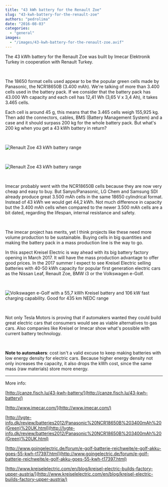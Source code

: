 ```yaml
---
title: "43 kWh battery for the Renault Zoe"
slug: "43-kwh-battery-for-the-renault-zoe"
authors: "pedrolima"
date: "2016-08-03"
categories: 
  - "general"
images: 
  - "/images/43-kwh-battery-for-the-renault-zoe.avif"
---
```


The 43 kWh battery for the Renault Zoe was built by Imecar Elektronik Turkey in cooperation with Renault Turkey.

 

The 18650 format cells used appear to be the popular green cells made by Panasonic, the NCR18650B (3.400 mAh). We're talking of more than 3.400 cells used in the battery pack. If we consider that the battery pack has 43.000 Wh capacity and each cell has 12,41 Wh (3,65 V x 3,4 Ah), it takes 3.465 cells.

Each cell is around 45 g, this means that the 3.465 cells weigh 155,925 kg. Then add the connectors, cables, BMS (Battery Management System) and a case and it should surpass 200 kg for the whole battery pack. But what's 200 kg when you get a 43 kWh battery in return?

 

![Renault Zoe 43 kWh battery range](images/renault-zoe-43-kwh-battery-range.avif)

 

![Renault Zoe 43 kWh battery range](images/renault-zoe-43-kwh-battery-range-2.avif)

 

Imecar probably went with the NCR18650B cells because they are now very cheap and easy to buy. But Sanyo/Panasonic, LG Chem and Samsung SDI already produce great 3.500 mAh cells in the same 18650 cylindrical format. Instead of 43 kWh we would get 44,2 kWh. Not much difference in capacity but the 3.400 mAh cells when compared to the newer 3.500 mAh cells are a bit dated, regarding the lifespan, internal resistance and safety.

 

The imecar project has merits, yet I think projects like these need more volume production to be sustainable. Buying cells in big quantities and making the battery pack in a mass production line is the way to go.

In this aspect Kreisel Electric is way ahead with its big battery factory opening in March 2017. It will have the mass production advantage to offer good prices. In the 2017 summer I expect to see Kreisel Electric selling batteries with 40-50 kWh capacity for popular first generation electric cars as the Nissan Leaf, Renault Zoe, BMW i3 or the Volkswagen e-Golf.

 

![Volkswagen e-Golf with a 55,7 kWh Kreisel battery and 106 kW fast charging capability. Good for 435 km NEDC range](images/volkswagen-e-golf-55-kwh-battery.avif)

 

Not only Tesla Motors is proving that if automakers wanted they could build great electric cars that consumers would see as viable alternatives to gas cars. Also companies like Kreisel or Imecar show what's possible with current battery technology.

 

**Note to automakers**: cost isn't a valid excuse to keep making batteries with low energy density for electric cars. Because higher energy density not only increases the capacity, it also drops the kWh cost, since the same mass (raw materials) store more energy.

---

More info:

[http://canze.fisch.lu/43-kwh-battery/](http://canze.fisch.lu/43-kwh-battery/)

[http://www.imecar.com/](http://www.imecar.com/)

[http://lygte-info.dk/review/batteries2012/Panasonic%20NCR18650B%203400mAh%20(Green)%20UK.html](http://lygte-info.dk/review/batteries2012/Panasonic%20NCR18650B%203400mAh%20(Green)%20UK.html)

[http://www.goingelectric.de/forum/e-golf-batterie-reichweite/e-golf-akku-goes-55-kwh-t17397.html](http://www.goingelectric.de/forum/e-golf-batterie-reichweite/e-golf-akku-goes-55-kwh-t17397.html)

[http://www.kreiselelectric.com/en/blog/kreisel-electric-builds-factory-upper-austria/](http://www.kreiselelectric.com/en/blog/kreisel-electric-builds-factory-upper-austria/)

